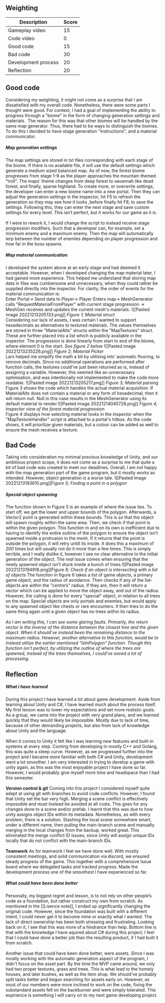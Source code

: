 ## Weighting
|Description        |Score|
|-------------------|-----|
|Gameplay video     |15   |
|Code video         |0    |
|Good code          |15   |
|Bad code           |30   |
|Development process|20   |
|Reflection         |20   |
## Good code
Considering my weighting, it might not come as a surprise that I am dissatisfied with my overall code. Nonetheless, there were some parts I thought were good. For context, I had a goal of implementing the ability to progress through a "biome" in the form of changing generation settings and materials.  The reason for this was that other biomes will be handled by the same map generator. Thus, there had to be ways to distinguish the biomes. To do this I decided to have stage generation "instructions", and a material communicator.<br>
##### Map generation settings
The map settings are stored in txt files corresponding with each stage of the biome. If there is no available file, it will use the default settings which generate a medium sized balanced map. As of now, the forest biome progresses from stage 1-9 as the player approaches the mountain themed “troll”. The maps’ theme changes from deep forest to savannah like dead forest, and finally, sparse highland. To create more, or overwrite settings, the developer can enter a new biome name into a new portal. Then they can adjust the generation settings in the inspector, hit F5 to refresh the generation so they may see how it looks ,before finally hit F8, to save the settings. Following this, they can enter the next stage and save custom settings for every level. This isn’t perfect, but it works for our game as it is.<br><br>If I were to rework it, I would change the script to instead receive stage progression modifiers. Such that a developer can, for example, set a minimum enemy and a maximum enemy. Then the map will automatically lerp between the number of enemies depending on player progression and how far in the boss spawns.<br>
##### Map material communication
I developed the system above at an early stage and had deemed it acceptable. However, when I developed changing the map material later, I had gained more experience. This helped me understand that storing map data in files was cumbersome and unnecessary, when they could rather be supplied directly into the inspector. For clarity, the order of events for the material communication is:<br>Enter Portal-> Send data to Player-> Player Enters map-> MeshGenerator calls "RequestMaterialFromPlayer" with current stage progression -> MeshGen receives and updates the current mesh's materials.
![[Pasted image 20221213205133.png]]
*Figure 1; Material struct*<br>
Considering our lack of assets, I was certain I wanted to support hexadecimals as alternatives to textured materials. The values themselves are stored in three "MaterialAlts" structs within the "MapTextures" struct.  These are further placed into a list which is publicly available in the inspector. The progression is done linearly from start to end of the biome, where element 0 is the start. *See figure 2 below*
![[Pasted image 20221213235226.png]]
*Figure 2; Material Picker*<br>
Lars helped me simplify the math a bit by utilising ints’ automatic flooring, to remove decimals. Since no additional operations are performed after function calls, the textures could’ve just been returned as is, instead of assigning a variable. However, this seemed like an unnecessary optimisation, and was intentionally not implemented to make the code more readable. 
![[Pasted image 20221213205217.png]]
*Figure 3; Material parsing*<br>
Figure 3 shows the code which handles the actual material acquisition. If MaterialAlts does not contain a material or any form of hexadecimal, then it will return null. Null in this case results in the MeshGenerator using its default material to render.![[Pasted image 20221214045726.png]]
*Figure 4; Inspector view of the forest material progression*<br>
Figure 4 displays how selecting material looks in the inspector when the "MapTextureHandler" script is attached to a portal's hitbox. As the code shows, it will prioritize given materials, but a colour can be added as well to ensure the mesh receives a texture. <br>
## Bad Code
Taking into consideration my minimal previous knowledge of Unity, and our ambitious project scope, it does not come as a surprise to me that quite a bit of bad code was created to meet our deadlines. Overall, I am not happy with the map generation part of the game program, but it mostly works as intended. However, object generation is a worse tale.
![[Pasted image 20221213193610.png]]*Figure 5; Finding a point in a polygon*<br>
##### Special object spawning
The function shown in Figure 5 is an example of where the issue lies. To start off, we get the lower and upper bounds of the polygon. Afterwards, a Vector2 point is generated within these bounds. This is so that the object will spawn roughly within the same area. Then, we check if that point is within the given polygon. This function in and on its own is inefficient due to having to identify the entire outline of the polygon to ensure the object isn’t spawned inside a protrusion in the mesh. If it returns that the point is outside the polygon, it will retry untill its inside. It does this a maximum of *200* times but will usually not do it more than a few times. This is simply terrible, and I really dislike it, however I see no clear alternative to the initial generation of the object. The *real* issue comes when ensuring that the newly spawned object isn’t stuck inside a bunch of trees.![[Pasted image 20221213194918.png]]*Figure 6; Check if an object is intersecting with a list of objects*
The function in figure 6 takes a list of game objects, a primary game object, and the radius of avoidance. Then checks if any of the list-objects are within the "centre’s" radius. If they are, then it will return a vector which can be applied to move the object away, and out of the radius. However, the calling is done for every "special" object, in relation to all trees on the map. Special objects are only portals and enemies, but would apply to any spawned object like chests or rare encounters. It then tries to do the same thing again until a given object has no trees within its radius.<br><br>*As I am writing this, I can see some glaring faults. Primarily, the return vector is the inverse of the distance between the closest tree and the given object. When it should’ve instead been the remaining distance to the maximum radius. However, another alternative to this function, would be to instead utilize the earlier mentioned "IsInPolygon" function. Though this function isn’t perfect, by utilizing the outline of where the trees are spawned, instead of the trees themselves, I could’ve saved a lot of processing.*

## Reflection
##### What i have learned
During this project I have learned a lot about game development. Aside from learning about Unity and C#, I have learned much about the process itself. My first lesson was to lower my expectations and set more realistic goals. As a group, we came into the project with very grand plans, and we learned quickly that they would likely be impossible. Mostly due to lack of time, because of other demanding projects, but also from lack of knowledge about Unity and the language.<br><br>When it comes to Unity it felt like I was learning new features and built-in systems at every step. Coming from developing in mostly C++ and Golang, this was quite a steep curve. However, as we progressed further into the project and I became more familiar with both C# and Unity, development went a lot smoother. I am very interested in trying to develop a game with unity again, as this was the most enjoyable project I have done so far. However, I would probably give myself more time and headspace than I had this semester.<br><br>**Version control & git**
Coming into this project I considered myself quite adept at using git with branches to avoid code conflicts. However, I found that Unity set the bar very high. Merging a scene conflict is effectively impossible and must instead be avoided at all costs. This goes for any changes done to a scene and/or prefab. I learnt that this was due to how unity assigns object IDs within its metadata. Nonetheless, as with every problem, there is a solution. Stashing the local scene somewhere smart, under a different name, then pulling the main-branch scene and manually merging in the local changes from the backup, worked great. This eliminated the merge conflict ID issues, since Unity will assign unique IDs locally that do not conflict with the main-branch IDs.<br><br>**Teamwork**
As for teamwork I feel we have done well. With mostly consistent meetings, and solid communication via discord, we ensured steady progress of the game. This together with a comprehensive Issue board where we delegated tasks and tracked progress. Made the development process one of the smoothest I have experienced so far.

##### What could have been done better
Personally, my biggest regret and lesson, is to not rely on other people’s code as a foundation, but rather construct my own from scratch. As mentioned in the [[Lisence note]], I ended up significantly changing the original code. However, since the foundation was built with a different intent, I could never get it to become mine or exactly what I wanted. The lack of direct ownership has been both stressing and frustrating. Looking back on it, I see that this was more of a hindrance than help. Bottom line is that with the knowledge I have aquired about C# during this project, I feel that I could have done a better job than the resulting product, if I had built it from scratch.<br><br>Another issue that could have been done better, were assets. Since I was mostly working with the automatic generation aspect of the program, I didn't focus on the asset part. By the time the MVP came around, we only had two proper textures, grass and trees. This is what lead to the homely houses, and later bushes, as well as the item shop. We should've probably split tasks better and begun searching for assets early on. However, as most of our members were more inclined to work on the code, fixing the substandard assets fell on the backburner and were simply tolerated. This expirience is something I will carry on to my next game developing project.